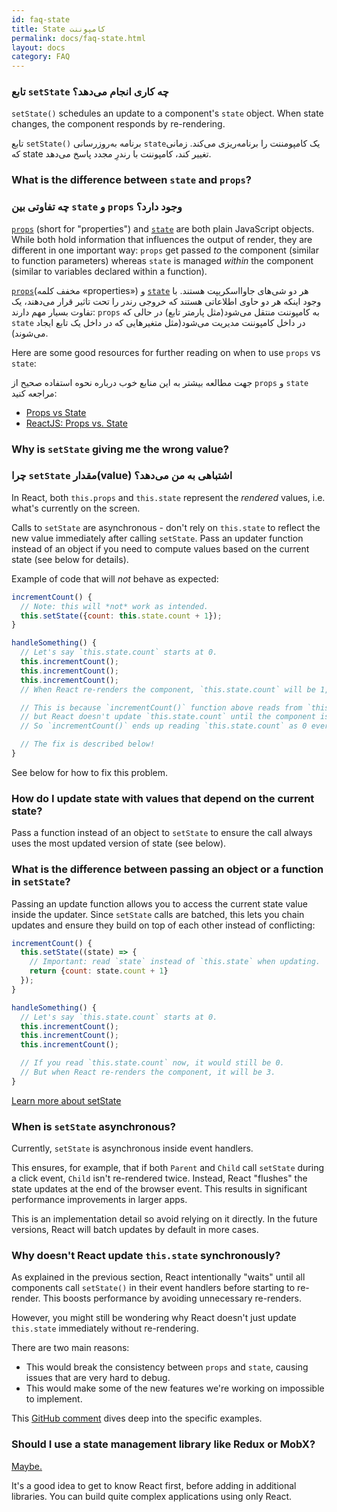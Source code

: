 ```yaml
---
id: faq-state
title: State کامپوننت
permalink: docs/faq-state.html
layout: docs
category: FAQ
---
```

### تابع `setState` چه کاری انجام می‌دهد؟

`setState()` schedules an update to a component's `state` object. When state changes, the component responds by re-rendering.

تابع `setState(‍)` برنامه به‌روزرسانی ‍‍`state`یک کامپومننت را برنامه‌ریزی می‌کند. زمانی که state تغییر کند، کامپوننت با رندرِ مجدد پاسخ می‌دهد.

### What is the difference between `state` and `props`?
### چه تفاوتی بین `state` و `props` وجود دارد؟

[`props`](/docs/components-and-props.html) (short for "properties") and [`state`](/docs/state-and-lifecycle.html) are both plain JavaScript objects. While both hold information that influences the output of render, they are different in one important way: `props` get passed *to* the component (similar to function parameters) whereas `state` is managed *within* the component (similar to variables declared within a function).

[`props`](docs/components-and-props.html/)(مخفف کلمه «properties») و [`state`](/docs/state-and-lifecycle.html) هر دو شی‌های جاوااسکریپت هستند. با وجود اینکه هر دو حاوی اطلاعاتی هستند که خروجی رندر را تحت تاثیر قرار می‌دهند، یک تفاوت بسیار مهم دارند: `props` به کامپوننت منتقل می‌شود(مثل پارمتر تابع) در حالی که `state` در داخل کامپوننت مدیریت می‌شود(مثل متغیرهایی که در داخل یک تابع ایجاد می‌شوند).

Here are some good resources for further reading on when to use `props` vs `state`:

جهت مطالعه بیشتر به این منابع خوب درباره نحوه استفاده صحیح از `props` و `state` مراجعه کنید:

* [Props vs State](https://github.com/uberVU/react-guide/blob/master/props-vs-state.md)
* [ReactJS: Props vs. State](https://lucybain.com/blog/2016/react-state-vs-pros/)

### Why is `setState` giving me the wrong value?
### چرا ‍`setState` مقدار(value) اشتباهی به من می‌دهد؟

In React, both `this.props` and `this.state` represent the *rendered* values, i.e. what's currently on the screen.

Calls to `setState` are asynchronous - don't rely on `this.state` to reflect the new value immediately after calling `setState`. Pass an updater function instead of an object if you need to compute values based on the current state (see below for details).

Example of code that will *not* behave as expected:

```jsx
incrementCount() {
  // Note: this will *not* work as intended.
  this.setState({count: this.state.count + 1});
}

handleSomething() {
  // Let's say `this.state.count` starts at 0.
  this.incrementCount();
  this.incrementCount();
  this.incrementCount();
  // When React re-renders the component, `this.state.count` will be 1, but you expected 3.

  // This is because `incrementCount()` function above reads from `this.state.count`,
  // but React doesn't update `this.state.count` until the component is re-rendered.
  // So `incrementCount()` ends up reading `this.state.count` as 0 every time, and sets it to 1.

  // The fix is described below!
}
```

See below for how to fix this problem.

### How do I update state with values that depend on the current state?

Pass a function instead of an object to `setState` to ensure the call always uses the most updated version of state (see below).

### What is the difference between passing an object or a function in `setState`?

Passing an update function allows you to access the current state value inside the updater. Since `setState` calls are batched, this lets you chain updates and ensure they build on top of each other instead of conflicting:

```jsx
incrementCount() {
  this.setState((state) => {
    // Important: read `state` instead of `this.state` when updating.
    return {count: state.count + 1}
  });
}

handleSomething() {
  // Let's say `this.state.count` starts at 0.
  this.incrementCount();
  this.incrementCount();
  this.incrementCount();

  // If you read `this.state.count` now, it would still be 0.
  // But when React re-renders the component, it will be 3.
}
```

[Learn more about setState](/docs/react-component.html#setstate)

### When is `setState` asynchronous?

Currently, `setState` is asynchronous inside event handlers.

This ensures, for example, that if both `Parent` and `Child` call `setState` during a click event, `Child` isn't re-rendered twice. Instead, React "flushes" the state updates at the end of the browser event. This results in significant performance improvements in larger apps.

This is an implementation detail so avoid relying on it directly. In the future versions, React will batch updates by default in more cases.

### Why doesn't React update `this.state` synchronously?

As explained in the previous section, React intentionally "waits" until all components call `setState()` in their event handlers before starting to re-render. This boosts performance by avoiding unnecessary re-renders.

However, you might still be wondering why React doesn't just update `this.state` immediately without re-rendering.

There are two main reasons:

* This would break the consistency between `props` and `state`, causing issues that are very hard to debug.
* This would make some of the new features we're working on impossible to implement.

This [GitHub comment](https://github.com/facebook/react/issues/11527#issuecomment-360199710) dives deep into the specific examples.

### Should I use a state management library like Redux or MobX?

[Maybe.](https://redux.js.org/faq/general#when-should-i-use-redux)

It's a good idea to get to know React first, before adding in additional libraries. You can build quite complex applications using only React.
